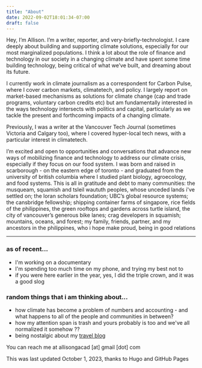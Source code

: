 ```yaml
---
title: "About"
date: 2022-09-02T18:01:34-07:00
draft: false
---
```

Hey, I’m Allison. I’m a writer, reporter, and very-briefly-technologist. I care deeply about building and supporting climate solutions, especially for our most marginalized populations. I think a lot about the role of finance and technology in our society in a changing climate and have spent some time building technology, being critical of what we’ve built, and dreaming about its future.

I currently work in climate journalism as a correspondent for Carbon Pulse, where I cover carbon markets, climatetech, and policy. I largely report on market-based mechanisms as solutions for climate change (cap and trade programs, voluntary carbon credits etc) but am fundamentally interested in the ways technology intersects with politics and capital, particularly as we tackle the present and forthcoming impacts of a changing climate.

Previously, I was a writer at the Vancouver Tech Journal (sometimes Victoria and Calgary too), where I covered hyper-local tech news, with a particular interest in climatetech.

I’m excited and open to opportunities and conversations that advance new ways of mobilizing finance and technology to address our climate crisis, especially if they focus on our food system. 
I was born and raised in scarborough - on the eastern edge of toronto - and graduated from the university of british columbia where I studied plant biology, agroecology, and food systems. This is all in gratitude and debt to many communities: the musqueam, squamish and tsleil waututh peoples, whose unceded lands i've settled on; the loran scholars foundation; UBC’s global resource systems; the cansbridge fellowship; shipping container farms of singapore, rice fields of the philippines, the green rooftops and gardens across turtle island, the city of vancouver’s generous bike lanes; crag developers in squamish; mountains, oceans, and forest; my family, friends, partner, and my ancestors in the philippines, who i hope make proud, being in good relations

---
### as of recent...
- I'm working on a documentary
- I'm spending too much time on my phone, and trying my best not to
- if you were here earlier in the year, yes, I did the triple crown, and it was a good slog

### random things that i am thinking about...
- how climate has become a problem of numbers and accounting - and what happens to all of the people and communities in between?
- how my attention span is trash and yours probably is too and we've all normalized it somehow ??
- being nostalgic about my [travel blog](http://www.adventuringallison.wordress.com) 

You can reach me at allisongacad [at] gmail [dot] com

This was last updated October 1, 2023, thanks to Hugo and GitHub Pages
